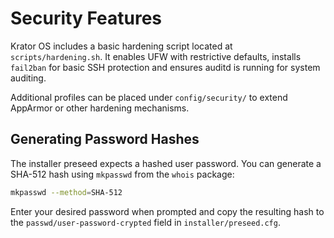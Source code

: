 # Security Features

Krator OS includes a basic hardening script located at `scripts/hardening.sh`.
It enables UFW with restrictive defaults, installs `fail2ban` for basic SSH
protection and ensures auditd is running for system auditing.

Additional profiles can be placed under `config/security/` to extend AppArmor
or other hardening mechanisms.

## Generating Password Hashes

The installer preseed expects a hashed user password. You can generate a
SHA-512 hash using `mkpasswd` from the `whois` package:

```bash
mkpasswd --method=SHA-512
```

Enter your desired password when prompted and copy the resulting hash to the
`passwd/user-password-crypted` field in `installer/preseed.cfg`.

